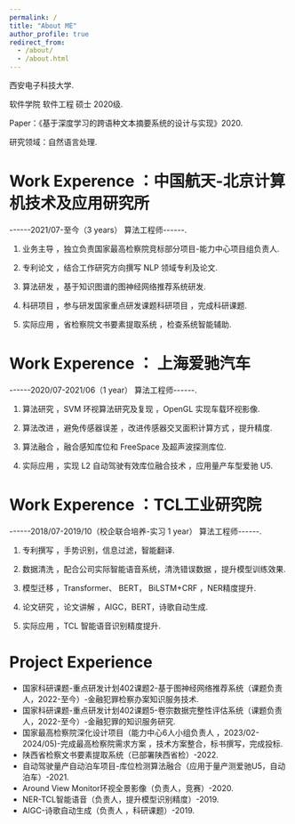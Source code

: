 ```yaml
---
permalink: /
title: "About ME"
author_profile: true
redirect_from: 
  - /about/
  - /about.html
---
```


西安电子科技大学.

软件学院 软件工程 硕士 2020级. 

Paper：《基于深度学习的跨语种文本摘要系统的设计与实现》2020.

研究领域：自然语言处理.


Work Experence ：中国航天-北京计算机技术及应用研究所
======
  ------2021/07-至今（3 years）                     算法工程师------. 
  
  1. 业务主导 ，独立负责国家最高检察院竞标部分项目-能力中心项目组负责人.
  
  2. 专利论文 ，结合工作研究方向撰写 NLP 领域专利及论文.
  
  3. 算法研发 ，基于知识图谱的图神经网络推荐系统研发.
  
  4. 科研项目 ，参与研发国家重点研发课题科研项目 ，完成科研课题.
  
  5. 实际应用 ，省检察院文书要素提取系统 ，检查系统智能辅助.



Work Experence ： 上海爱驰汽车 
======
  ------2020/07-2021/06（1 year）                  算法工程师------. 
  
  1. 算法研究 ，SVM 环视算法研究及复现 ，OpenGL 实现车载环视影像.
  
  2. 算法改进 ，避免传感器误差 ，改进传感器交叉面积计算方式 ，提升精度.
  
  3. 算法融合 ，融合感知库位和 FreeSpace 及超声波探测库位.
  
  4. 实际应用 ，实现 L2 自动驾驶有效库位融合技术 ，应用量产车型爱驰 U5.



Work Experence ：TCL工业研究院 
======
  ------2018/07-2019/10（校企联合培养-实习 1 year）  算法工程师------. 
  
  1. 专利撰写 ，手势识别，信息过滤，智能翻译.
  
  2. 数据清洗 ，配合公司实际智能语音系统，清洗错误数据 ，提升模型训练效果.
  
  3. 模型迁移 ，Transformer、 BERT， BiLSTM+CRF ，NER精度提升.
  
  4. 论文研究 ，论文讲解 ，AIGC，BERT，诗歌自动生成.
  
  5. 实际应用 ，TCL 智能语音识别精度提升.


Project Experience
======
* 国家科研课题-重点研发计划402课题2-基于图神经网络推荐系统（课题负责人，2022-至今）-金融犯罪检察办案知识服务技术.
* 国家科研课题-重点研发计划402课题5-卷宗数据完整性评估系统（课题负责人，2022-至今）-金融犯罪的知识服务研究.
* 国家最高检察院深化设计项目（能力中心6人小组负责人 ，2023/02-2024/05)-完成最高检察院需求方案 ，技术方案整合，标书撰写，完成投标.
* 陕西省检察文书要素提取系统（已部署陕西省检）-2022.
* 自动驾驶量产自动泊车项目-库位检测算法融合（应用于量产测爱驰U5，自动泊车）-2021.
* Around View Monitor环视全景影像（负责人，竞赛）-2020.
* NER-TCL智能语音（负责人，提升模型识别精度）-2019.
* AIGC-诗歌自动生成（负责人 ，科研课题）-2019.


